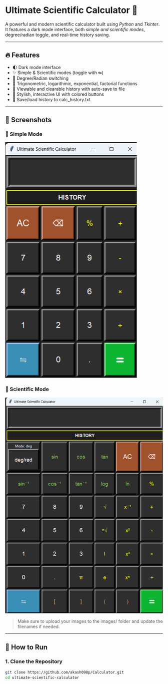# Ultimate Scientific Calculator 🧮

A powerful and modern scientific calculator built using *Python* and *Tkinter*.  
It features a dark mode interface, both *simple and scientific modes*, degree/radian toggle, and real-time history saving.

---

## 🔥 Features

- 🌓 Dark mode interface
- ✨ Simple & Scientific modes (toggle with ⇋)
- 📐 Degree/Radian switching
- 🧠 Trigonometric, logarithmic, exponential, factorial functions
- 📜 Viewable and clearable history with auto-save to file
- 🎨 Stylish, interactive UI with colored buttons
- 🧾 Save/load history to calc_history.txt

---

## 📸 Screenshots

### 🔘 Simple Mode
![Simple Mode Screenshot](simple_mode.png)

### 🧠 Scientific Mode
![Scientific Mode Screenshot](scientific_mode.png)

> Make sure to upload your images to the images/ folder and update the filenames if needed.

---

## 🚀 How to Run

### 1. Clone the Repository

```bash
git clone https://github.com/akash098p/Calculator.git
cd ultimate-scientific-calculator
